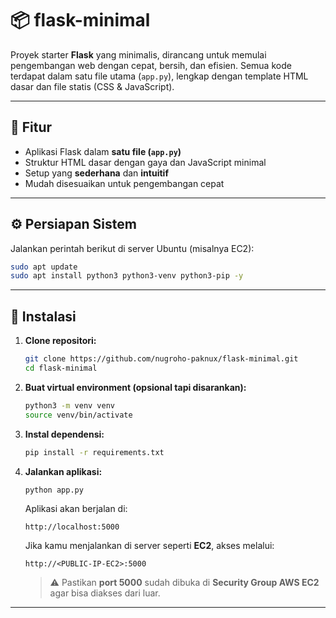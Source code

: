 # 📦 flask-minimal

Proyek starter **Flask** yang minimalis, dirancang untuk memulai pengembangan web dengan cepat, bersih, dan efisien. Semua kode terdapat dalam satu file utama (`app.py`), lengkap dengan template HTML dasar dan file statis (CSS & JavaScript).

---

## 🎯 Fitur

- Aplikasi Flask dalam **satu file (`app.py`)**
- Struktur HTML dasar dengan gaya dan JavaScript minimal
- Setup yang **sederhana** dan **intuitif**
- Mudah disesuaikan untuk pengembangan cepat

---

## ⚙️ Persiapan Sistem

Jalankan perintah berikut di server Ubuntu (misalnya EC2):

```bash
sudo apt update
sudo apt install python3 python3-venv python3-pip -y
```

---

## 🚀 Instalasi

1. **Clone repositori:**

   ```bash
   git clone https://github.com/nugroho-paknux/flask-minimal.git
   cd flask-minimal
   ```

2. **Buat virtual environment (opsional tapi disarankan):**

   ```bash
   python3 -m venv venv
   source venv/bin/activate
   ```

3. **Instal dependensi:**

   ```bash
   pip install -r requirements.txt
   ```

4. **Jalankan aplikasi:**

   ```bash
   python app.py
   ```

   Aplikasi akan berjalan di:
   ```
   http://localhost:5000
   ```

   Jika kamu menjalankan di server seperti **EC2**, akses melalui:
   ```
   http://<PUBLIC-IP-EC2>:5000
   ```

   > ⚠️ Pastikan **port 5000** sudah dibuka di **Security Group AWS EC2** agar bisa diakses dari luar.

---
